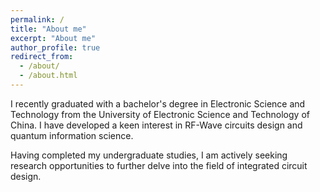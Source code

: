 ```yaml
---
permalink: /
title: "About me"
excerpt: "About me"
author_profile: true
redirect_from: 
  - /about/
  - /about.html
---
```



I recently graduated with a bachelor's degree in Electronic Science and Technology from the University of Electronic Science and Technology of China. I have developed a keen interest in RF-Wave circuits design and quantum information science.

Having completed my undergraduate studies, I am actively seeking research opportunities to further delve into the field of integrated circuit design. 







